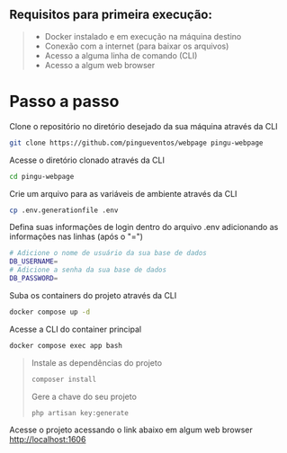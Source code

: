 ## Requisitos para primeira execução:
   > - Docker instalado e em execução na máquina destino<br>
   > - Conexão com a internet (para baixar os arquivos)<br>
   > - Acesso a alguma linha de comando (CLI)<br>
   > - Acesso a algum web browser<br>

# Passo a passo
Clone o repositório no diretório desejado da sua máquina através da CLI
```sh
git clone https://github.com/pingueventos/webpage pingu-webpage
```

Acesse o diretório clonado através da CLI
```sh
cd pingu-webpage
```

Crie um arquivo para as variáveis de ambiente através da CLI
```sh
cp .env.generationfile .env
```

Defina suas informações de login dentro do arquivo .env adicionando as informações nas linhas (após o "=")
```sh
# Adicione o nome de usuário da sua base de dados
DB_USERNAME=
# Adicione a senha da sua base de dados
DB_PASSWORD=
```

Suba os containers do projeto através da CLI
```sh
docker compose up -d
```

Acesse a CLI do container principal
```sh
docker compose exec app bash
```

> Instale as dependências do projeto
> ```sh
> composer install
> ```
> 
> Gere a chave do seu projeto
> ```sh
> php artisan key:generate
> ```

Acesse o projeto acessando o link abaixo em algum web browser<br>
[http://localhost:1606](http://localhost:1606)

